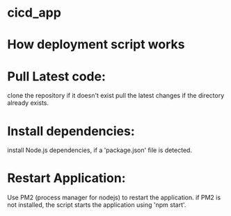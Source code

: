 # cicd_app

# How deployment script works

# Pull Latest code:
  clone the repository if it doesn't exist
  pull the latest changes if the directory already exists.

# Install dependencies:
  install Node.js dependencies, if a 'package.json' file is detected.

# Restart Application:
  Use PM2 (process manager for nodejs) to restart the application.
  if PM2 is not installed, the script starts the application using 'npm start'.
